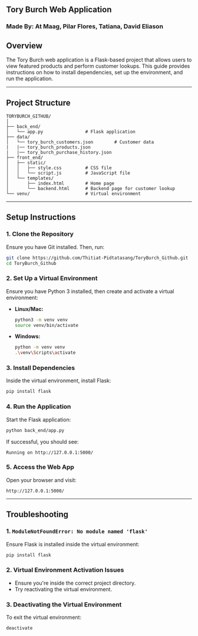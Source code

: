 ## Tory Burch Web Application
### Made By: At Maag, Pilar Flores, Tatiana, David Eliason

## **Overview**  
The Tory Burch web application is a Flask-based project that allows users to view featured products and perform customer lookups. This guide provides instructions on how to install dependencies, set up the environment, and run the application.

---

## **Project Structure**  

```
TORYBURCH_GITHUB/
│
├── back_end/
│   └── app.py                # Flask application
├── data/
│   └── tory_burch_customers.json        # Customer data
|   |── tory_burch_products.json    
|   |── tory_burch_purchase_history.json    
├── front_end/
│   ├── static/
│   │   ├── style.css         # CSS file
│   │   └── script.js         # JavaScript file
│   └── templates/
│       ├── index.html        # Home page
│       └── backend.html      # Backend page for customer lookup
└── venv/                     # Virtual environment 
```

---

## **Setup Instructions**  

### **1. Clone the Repository**  
Ensure you have Git installed. Then, run:  

```bash
git clone https://github.com/Thitiat-Pidtatasang/ToryBurch_Github.git
cd ToryBurch_Github
```

### **2. Set Up a Virtual Environment**  

Ensure you have Python 3 installed, then create and activate a virtual environment:  

- **Linux/Mac:**  
  ```bash
  python3 -m venv venv
  source venv/bin/activate
  ```
- **Windows:**  
  ```bash
  python -m venv venv
  .\venv\Scripts\activate
  ```

### **3. Install Dependencies**  

Inside the virtual environment, install Flask:  

```bash
pip install flask
```

### **4. Run the Application**  

Start the Flask application:  

```bash
python back_end/app.py
```

If successful, you should see:  

```
Running on http://127.0.0.1:5000/
```

### **5. Access the Web App**  

Open your browser and visit:  

```
http://127.0.0.1:5000/
```

---

## **Troubleshooting**  

### **1. `ModuleNotFoundError: No module named 'flask'`**  
Ensure Flask is installed inside the virtual environment:  

```bash
pip install flask
```

### **2. Virtual Environment Activation Issues**  
- Ensure you're inside the correct project directory.  
- Try reactivating the virtual environment.  

### **3. Deactivating the Virtual Environment**  
To exit the virtual environment:  

```bash
deactivate
```


